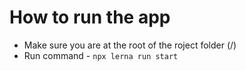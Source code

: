 # How to run the app

- Make sure you are at the root of the roject folder (/)
- Run command - `npx lerna run start`